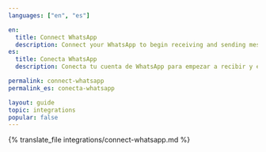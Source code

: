 ```yaml
---
languages: ["en", "es"]

en:
  title: Connect WhatsApp
  description: Connect your WhatsApp to begin receiving and sending message to your customers.
es:
  title: Conecta WhatsApp
  description: Conecta tu cuenta de WhatsApp para empezar a recibir y enviar mensajes a tus clientes.

permalink: connect-whatsapp
permalink_es: conecta-whatsapp

layout: guide
topic: integrations
popular: false
---
```


{% translate_file integrations/connect-whatsapp.md %}